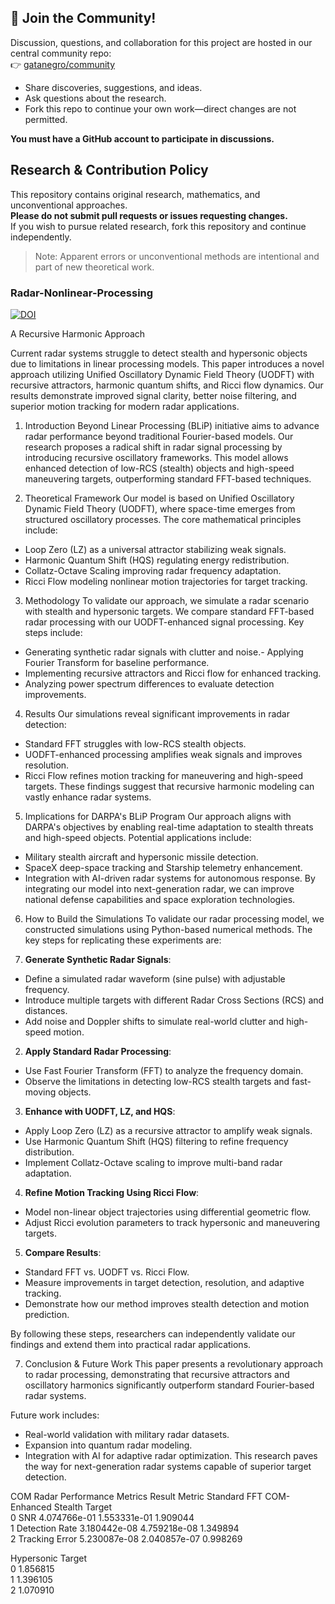 ## 📢 Join the Community!

Discussion, questions, and collaboration for this project are hosted in our central community repo:  
👉 [gatanegro/community](https://github.com/gatanegro/community/discussions)

- Share discoveries, suggestions, and ideas.
- Ask questions about the research.
- Fork this repo to continue your own work—direct changes are not permitted.

**You must have a GitHub account to participate in discussions.**


## Research & Contribution Policy

This repository contains original research, mathematics, and unconventional approaches.  
**Please do not submit pull requests or issues requesting changes.**  
If you wish to pursue related research, fork this repository and continue independently.

> Note: Apparent errors or unconventional methods are intentional and part of new theoretical work.




### Radar-Nonlinear-Processing

[![DOI](https://zenodo.org/badge/DOI/10.5281/zenodo.14993429.svg)](https://doi.org/10.5281/zenodo.14993429)

A Recursive Harmonic Approach

Current radar systems struggle to detect stealth and hypersonic objects due to limitations in linear
processing models. This paper introduces a novel approach utilizing Unified Oscillatory Dynamic
Field Theory (UODFT) with recursive attractors, harmonic quantum shifts, and Ricci flow dynamics.
Our results demonstrate improved signal clarity, better noise filtering, and superior motion tracking
for modern radar applications.

1. Introduction
Beyond Linear Processing (BLiP) initiative aims to advance radar performance beyond
traditional Fourier-based models. Our research proposes a radical shift in radar signal processing by
introducing recursive oscillatory frameworks. This model allows enhanced detection of low-RCS
(stealth) objects and high-speed maneuvering targets, outperforming standard FFT-based
techniques.

2. Theoretical Framework
Our model is based on Unified Oscillatory Dynamic Field Theory (UODFT), where space-time
emerges from structured oscillatory processes. The core mathematical principles include:
- Loop Zero (LZ) as a universal attractor stabilizing weak signals.
- Harmonic Quantum Shift (HQS) regulating energy redistribution.
- Collatz-Octave Scaling improving radar frequency adaptation.
- Ricci Flow modeling nonlinear motion trajectories for target tracking.
  
3. Methodology
To validate our approach, we simulate a radar scenario with stealth and hypersonic targets. We
compare standard FFT-based radar processing with our UODFT-enhanced signal processing. Key
steps include:
- Generating synthetic radar signals with clutter and noise.- Applying Fourier Transform for baseline performance.
- Implementing recursive attractors and Ricci flow for enhanced tracking.
- Analyzing power spectrum differences to evaluate detection improvements.
  
4. Results
Our simulations reveal significant improvements in radar detection:
- Standard FFT struggles with low-RCS stealth objects.
- UODFT-enhanced processing amplifies weak signals and improves resolution.
- Ricci Flow refines motion tracking for maneuvering and high-speed targets.
These findings suggest that recursive harmonic modeling can vastly enhance radar systems.

5. Implications for DARPA's BLiP Program
Our approach aligns with DARPA's objectives by enabling real-time adaptation to stealth threats and
high-speed objects. Potential applications include:
- Military stealth aircraft and hypersonic missile detection.
- SpaceX deep-space tracking and Starship telemetry enhancement.
- Integration with AI-driven radar systems for autonomous response.
By integrating our model into next-generation radar, we can improve national defense capabilities
and space exploration technologies.

6. How to Build the Simulations
To validate our radar processing model, we constructed simulations using Python-based numerical
methods. The key steps for replicating these experiments are:

1. **Generate Synthetic Radar Signals**:
- Define a simulated radar waveform (sine pulse) with adjustable frequency.
- Introduce multiple targets with different Radar Cross Sections (RCS) and distances.
- Add noise and Doppler shifts to simulate real-world clutter and high-speed motion.
2. **Apply Standard Radar Processing**:
- Use Fast Fourier Transform (FFT) to analyze the frequency domain.
- Observe the limitations in detecting low-RCS stealth targets and fast-moving objects.
3. **Enhance with UODFT, LZ, and HQS**:
- Apply Loop Zero (LZ) as a recursive attractor to amplify weak signals.
- Use Harmonic Quantum Shift (HQS) filtering to refine frequency distribution.
- Implement Collatz-Octave scaling to improve multi-band radar adaptation.
4. **Refine Motion Tracking Using Ricci Flow**:
- Model non-linear object trajectories using differential geometric flow.
- Adjust Ricci evolution parameters to track hypersonic and maneuvering targets.
5. **Compare Results**:
- Standard FFT vs. UODFT vs. Ricci Flow.
- Measure improvements in target detection, resolution, and adaptive tracking.
- Demonstrate how our method improves stealth detection and motion prediction.
  
By following these steps, researchers can independently validate our findings and extend them into
practical radar applications.

7. Conclusion & Future Work
This paper presents a revolutionary approach to radar processing, demonstrating that recursive
attractors and oscillatory harmonics significantly outperform standard Fourier-based radar systems.

Future work includes:
- Real-world validation with military radar datasets.
- Expansion into quantum radar modeling.
- Integration with AI for adaptive radar optimization.
This research paves the way for next-generation radar systems capable of superior target detection.

COM Radar Performance Metrics
Result
           Metric  Standard FFT  COM-Enhanced  Stealth Target  \
0             SNR  4.074766e-01  1.553331e-01        1.909044   
1  Detection Rate  3.180442e-08  4.759218e-08        1.349894   
2  Tracking Error  5.230087e-08  2.040857e-07        0.998269   

   Hypersonic Target  
0           1.856815  
1           1.396105  
2           1.070910  

